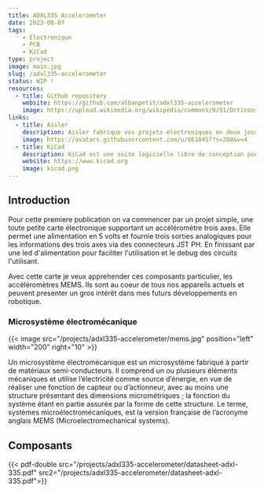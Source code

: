 ```yaml
---
title: ADXL335 Accelerometer
date: 2023-08-07
tags:
    - Electronique
    - PCB
    - KiCad
type: project
image: main.jpg
slug: /adxl335-accelerometer
status: WIP !
resources:
  - title: Github repository
    website: https://github.com/albanpetit/adxl335-accelerometer
    image: https://upload.wikimedia.org/wikipedia/commons/9/91/Octicons-mark-github.svg
links:
  - title: Aisler
    description: Aisler fabrique vos projets électroniques en deux jours a des prix abordable avec une expedition a travers le monde entier.
    image: https://avatars.githubusercontent.com/u/8618457?s=200&v=4
  - title: KiCad
    description: KiCad est une suite logicielle libre de conception pour l'électronique pour le dessin de schémas électroniques et la conception de circuits imprimés. KiCad est publié sous licence GNU GPL.
    website: https://www.kicad.org
    image: kicad.png
---
```


## Introduction

Pour cette premiere publication on va commencer par un projet simple, une toute petite carte électronique supportant un accéléromètre trois axes.
Elle permet une alimentation en 5 volts et fournie trois sorties analogiques pour les informations des trois axes via des connecteurs JST PH. En finissant par une led d'alimentation pour faciliter l'utilisation et le debug des circuits l'utilisant.

Avec cette carte je veux apprehender ces composants particulier, les accéléromètres MEMS. Ils sont au coeur de tous nos appareils actuels et peuvent presenter un gros intérêt dans mes futurs développements en robotique.

### Microsystème électromécanique

{{< image src="/projects/adxl335-accelerometer/mems.jpg" position="left" width="200" right="10" >}}

Un microsystème électromécanique est un microsystème fabriqué à partir de matériaux semi-conducteurs. Il comprend un ou plusieurs éléments mécaniques et utilise l’électricité comme source d’énergie, en vue de réaliser une fonction de capteur ou d’actionneur, avec au moins une structure présentant des dimensions micrométriques ; la fonction du système étant en partie assurée par la forme de cette structure. Le terme, systèmes microélectromécaniques, est la version française de l’acronyme anglais MEMS (Microelectromechanical systems). 

## Composants

{{< pdf-double src="/projects/adxl335-accelerometer/datasheet-adxl-335.pdf" src2="/projects/adxl335-accelerometer/datasheet-adxl-335.pdf">}}